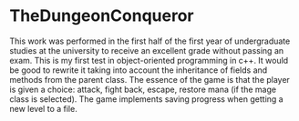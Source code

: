 # TheDungeonConqueror
This work was performed in the first half of the first year of undergraduate studies at the university to receive an excellent grade without passing an exam. This is my first test in object-oriented programming in c++. It would be good to rewrite it taking into account the inheritance of fields and methods from the parent class.  The essence of the game is that the player is given a choice: attack, fight back, escape, restore mana (if the mage class is selected). The game implements saving progress when getting a new level to a file. 
